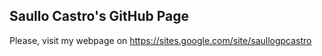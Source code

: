 Saullo Castro's GitHub Page
---

Please, visit my webpage on https://sites.google.com/site/saullogpcastro
